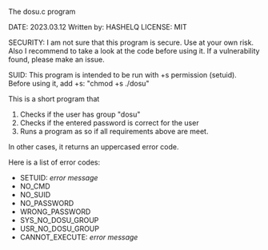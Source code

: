 The dosu.c program

DATE: 2023.03.12
Written by: HASHELQ
LICENSE: MIT

SECURITY:
	I am not sure that this program is secure.
	Use at your own risk.
	Also I recommend to take a look at the code before using it.
	If a vulnerability found, please make an issue.

SUID:
	This program is intended to be run with +s permission (setuid).
	Before using it, add +s: "chmod +s ./dosu"

This is a short program that
1. Checks if the user has group "dosu"
2. Checks if the entered password is correct for the user
3. Runs a program as so if all requirements above are meet.

In other cases, it returns an uppercased error code.

Here is a list of error codes:
* SETUID: *error message*
* NO_CMD
* NO_SUID
* NO_PASSWORD
* WRONG_PASSWORD
* SYS_NO_DOSU_GROUP
* USR_NO_DOSU_GROUP
* CANNOT_EXECUTE: *error message*
